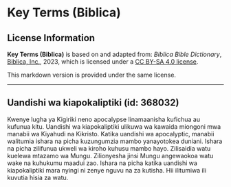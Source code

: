 # Key Terms (Biblica)

## License Information

**Key Terms (Biblica)** is based on and adapted from: _Biblica Bible Dictionary_, [Biblica, Inc.](https://www.biblica.com/), 2023, which is licensed under a [CC BY-SA 4.0 license](https://creativecommons.org/licenses/by-sa/4.0/legalcode.en).

This markdown version is provided under the same license.



--------------------------------

## Uandishi wa kiapokaliptiki (id: 368032)

Kwenye lugha ya Kigiriki neno apocalypse linamaanisha kufichua au kufunua kitu. Uandishi wa kiapokaliptiki ulikuwa wa kawaida miongoni mwa manabii wa Kiyahudi na Kikristo. Katika uandishi wa apocalyptic, manabii walitumia ishara na picha kuzungumzia mambo yanayotokea duniani. Ishara na picha zilifunua ukweli wa kiroho kuhusu mambo hayo. Zilisaidia watu kuelewa mtazamo wa Mungu. Zilionyesha jinsi Mungu angewaokoa watu wake na kuhukumu maadui zao. Ishara na picha katika uandishi wa kiapokaliptiki mara nyingi ni zenye nguvu na za kutisha. Hii ilitumiwa ili kuvutia hisia za watu.


